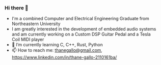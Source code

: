 ### Hi there 👋

- I'm a combined Computer and Electrical Engineering Graduate from Northeastern University
- I am greatly interested in the development of embedded audio systems and am currently working on a Custom DSP Guitar Pedal and a Tesla Coil MIDI player
- 🌱 I’m currently learning C, C++, Rust, Python
- 📫 How to reach me: thanegallo@gmail.com, https://www.linkedin.com/in/thane-gallo-2110161ba/
